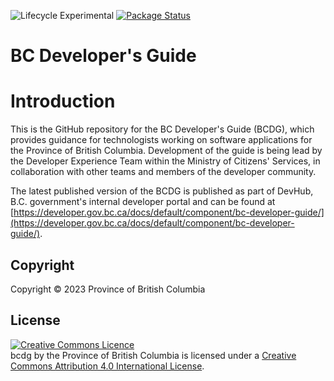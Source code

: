 ![Lifecycle Experimental](https://img.shields.io/badge/Lifecycle-Experimental-339999 "The contents of this repositroy represent work that is in its early stages")
[![Package Status](https://github.com/bcgov/bcdg/actions/workflows/publish.yaml/badge.svg)](https://github.com/bcgov/bcdg/actions/workflows/publish.yaml)


# BC Developer's Guide

# Introduction

This is the GitHub repository for the BC Developer's Guide (BCDG), which provides guidance for technologists working on software applications for the Province of British Columbia. Development of the guide is being lead by the Developer Experience Team within the Ministry of Citizens' Services, in collaboration with other teams and members of the developer community.

The latest published version of the BCDG is published as part of DevHub, B.C. government's internal developer portal and can be found at [https://developer.gov.bc.ca/docs/default/component/bc-developer-guide/](https://developer.gov.bc.ca/docs/default/component/bc-developer-guide/).

## Copyright

Copyright &copy; 2023 Province of British Columbia

## License

<a rel="license" href="http://creativecommons.org/licenses/by/4.0/"><img alt="Creative Commons Licence"
style="border-width:0" src="https://i.creativecommons.org/l/by/4.0/80x15.png" /></a><br /><span
xmlns:dct="http://purl.org/dc/terms/" property="dct:title">bcdg</span> by <span
xmlns:cc="http://creativecommons.org/ns#" property="cc:attributionName">the Province of British Columbia
</span> is licensed under a <a rel="license" href="http://creativecommons.org/licenses/by/4.0/">
Creative Commons Attribution 4.0 International License</a>.
